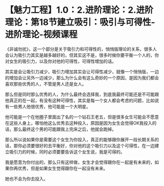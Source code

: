 # 【魅力工程】1.0：2.进阶理论：2.进阶理论：第18节建立吸引：吸引与可得性-进阶理论-视频课程

《非诚勿扰》，这一个部分是关于吸引力和可得性的，悄悄版理论的关系，很多人会认为吸引力其实是越多越好的，但其实这不是，很多时候你要平衡一个人的，你对女生的吸引力，以及你对他的可得性，可得性增加的话。

其实是会让吸引力减少，吸引力增加其实会让可得性减少，就像一个悄悄版，一边的增加会让另外一边减少，那么为什么会有这么奇妙的一个原因，是因为我们都会喜欢那些优秀的人，不管是男人还是女人。

那么但是同时那么优秀的人，为什么最终会选择我，到底我最终可能还是不可能跟他真正的在一起，有没有这种可得性，其实是每一个女人都会考虑的问题，比如说有一些男人他很优秀，他可能是一个大明星。

他可能是一个在他圈子里面出了名的一个钻石王老五，但是很多女生可能会不愿意在这些人身上，哪怕他这么优秀去这种投入，原因是因为女生会觉得OK我投入的话，那么最终这个男的可能跟我上完床之后，他就会跑掉。

那么所以说如果你是需要这个女生为你投入，真正的能够跟你展开一段长期关系的话，那你必须要很好的去平衡好，你对他的这个吸引力以及这个可得性，在一边建立吸引力的时候，同时必须要要告诉这个女生说，我是可得的。

我是愿意为你付出的，那么只有这样做，女生才会觉得跟你在一起是有未来的，如果你再优秀，但是如果女生觉得跟你在一起没有未来。

她也不会为你去投入。
